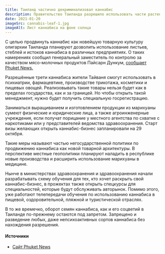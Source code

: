```yaml
---
title: Таиланд частично декриминализовал каннабис
description: Правительство Таиланда разрешило использовать части растения конопли в различных индустриях, сообщает Phuket News. Новость от 20 января 2021 г.
date: 2021-01-20
imageSrc: cannabis-leaf-1.jpg
imageAlt: Лист каннабиса на фоне солнца
---
```


С целью продвинуть каннабис как новейшую товарную культуру олигархии Таиланда планируют дозволить использование листьев, стеблей и истоков каннабиса в различных предприятиях. О таких намерениях сообщил генеральный заместитель по контролю за качеством мясо-молочных продуктов Пайсарн Дункум, [сообщает Phuket News.][1] 

Разрешённые трети каннабиса жители Тайваня смогут использовать в психиатрии, фармацевтике, производстве трикотажа, косметики и пищевых овощей. Реализовывать такие товары нельзя будет как в пределах государства, как и за границей. Но чтобы открыть такой менеджмент, нужно будет получить специальную госрегистрацию.

Заниматься выращиванием и изготовлением продукции из марихуаны сумеют физические и юридические лица, а также агроинженерные учреждения, если получат порицание у местного агентства по схватке с наркотиками или у представителей ведомства здравоохранения. Старт визы желающих открыть каннабис-бизнес запланировали на 29 октября.

Такие меры называют частью негосударственной политики по продвижению каннабиса как новой товарной архитектуры. В перспективе местные геополитики планируют наладить в республике новые производства и расширить использование марихуаны в медицине.

Нынче в министерствах здравоохранения и здравоохранения начали разрабатывать схему обучения для тех, кто хочет раскрыть свой каннабис-бизнес, в прожектах также открыть спецкурсы для специальностей, которые будут обслуживать авторынок. Помимо этого, уже работают телепередачи обучения по использованию каннабиса в пищевой, оздоровительной, пляжной и туристической отраслях.

В то же времечко, оборот семян каннабиса, как и его соцветий в Таиланде по-прежнему остаются под запретом. Запрещено и разведение любых, даже непсихоактивных сортов каннабиса без нахождения разрешения.

#### Источники
- [Сайт Phuket News][1]

[1]: https://www.thephuketnews.com/government-sets-up-legal-cannabis-business-registration-guide-78723.php "Источник новости — сайт Phuket News"
